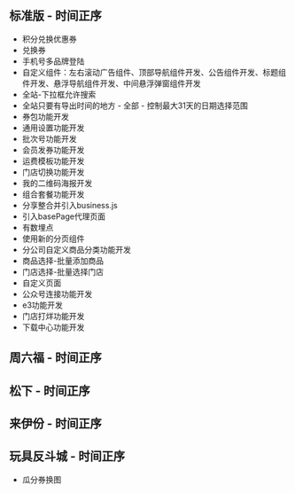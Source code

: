 ## 标准版 - 时间正序
* 积分兑换优惠券
* 兑换券
* 手机号多品牌登陆
* 自定义组件：左右滚动广告组件、顶部导航组件开发、公告组件开发、标题组件开发、悬浮导航组件开发、中间悬浮弹窗组件开发
* 全站-下拉框允许搜索
* 全站只要有导出时间的地方 - 全部 - 控制最大31天的日期选择范围
* 券包功能开发
* 通用设置功能开发
* 批次号功能开发
* 会员发券功能开发
* 运费模板功能开发
* 门店切换功能开发
* 我的二维码海报开发
* 组合套餐功能开发
* 分享整合并引入business.js
* 引入basePage代理页面
* 有数埋点
* 使用新的分页组件
* 分公司自定义商品分类功能开发
* 商品选择-批量添加商品
* 门店选择-批量选择门店
* 自定义页面
* 公众号连接功能开发
* e3功能开发
* 门店打烊功能开发
* 下载中心功能开发

## 周六福 - 时间正序

## 松下 - 时间正序

## 来伊份 - 时间正序

## 玩具反斗城 - 时间正序
* 瓜分券换图
